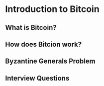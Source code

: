 Introduction to Bitcoin
==============

What is Bitcoin?
----------------

How does Bitcion work?
----------------

Byzantine Generals Problem
----------------

Interview Questions
----------------

